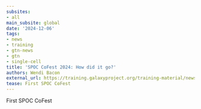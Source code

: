 ```yaml
---
subsites:
- all
main_subsite: global
date: '2024-12-06'
tags:
- news
- training
- gtn-news
- gtn
- single-cell
title: 'SPOC CoFest 2024: How did it go?'
authors: Wendi Bacon
external_url: https://training.galaxyproject.org/training-material/news/2024/12/06/spoc_cofest.html
tease: First SPOC CoFest
---
```

First SPOC CoFest